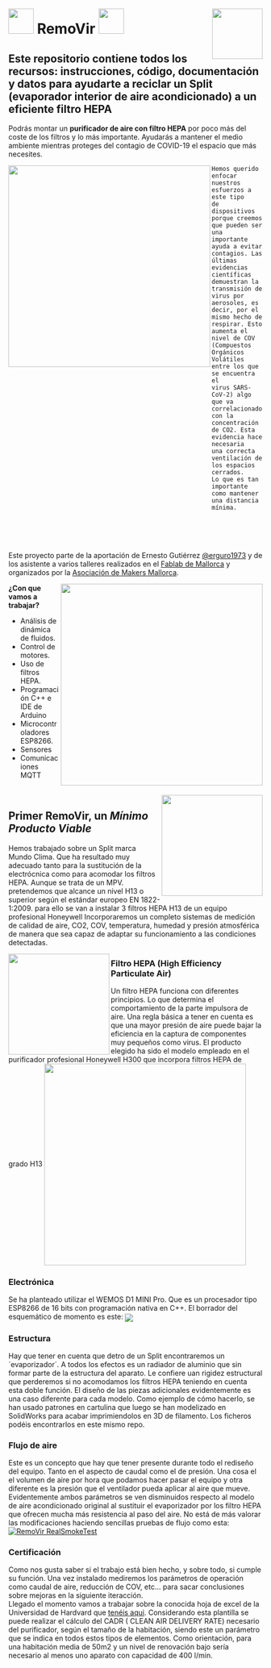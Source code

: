 # <img src="./img/removir_logo.png" width="50" /> RemoVir <img src="./img/removir_logo.png" width="50" /> <img src="./img/borrador.png" align="right" width="100" /> 

## Este repositorio contiene todos los recursos: instrucciones, código, documentación y datos para ayudarte a reciclar un Split (evaporador interior de aire acondicionado) a un eficiente filtro HEPA

Podrás montar un **purificador de aire con filtro HEPA** por poco más del coste de los filtros y lo más importante. Ayudarás a mantener el medio ambiente mientras proteges del contagio de COVID-19 el espacio que más necesites.

<img src="./img/TablaRiesgosCOVID.png" width="400" align="left" />

```text
Hemos querido enfocar nuestros esfuerzos a este tipo 
de dispositivos porque creemos que pueden ser una 
importante ayuda a evitar contagios. Las últimas 
evidencias científicas demuestran la transmisión de 
virus por aerosoles, es decir, por el mismo hecho de 
respirar. Esto aumenta el nivel de COV (Compuestos 
Orgánicos Volátiles entre los que se encuentra el 
virus SARS-CoV-2) algo que va correlacionado con la 
concentración de CO2. Esta evidencia hace necesaria 
una correcta ventilación de los espacios cerrados. 
Lo que es tan importante como mantener una distancia 
mínima.
```
<br>
<br>
<br>

Este proyecto parte de la aportación de Ernesto Gutiérrez [@erguro1973](https://twitter.com/erguro1973) y de los asistente a varios talleres realizados en el [Fablab de Mallorca](http://fablabmallorca.com/) y organizados por la [Asociación de Makers Mallorca](https://makespacemallorca.org/).

<img src="./img/removir_poster.png" width="400" align="right" />

**¿Con que vamos a trabajar?**
* Análisis de dinámica de fluidos.
* Control de motores.
* Uso de filtros HEPA.
* Programación C++ e IDE de Arduino
* Microcontroladores ESP8266.
* Sensores
* Comunicaciones MQTT
<br>

<img src="./img/IMG_9772.JPG" width="200" align="right" />

## Primer RemoVir, un _Mínimo Producto Viable_
Hemos trabajado sobre un Split marca Mundo Clima. Que ha resultado muy adecuado tanto para la sustitución de la electrócnica como para acomodar los filtros HEPA. Aunque se trata de un MPV. pretendemos que alcance un nivel H13 o superior según el estándar europeo EN 1822-1:2009. para ello se van a instalar 3 filtros HEPA H13 de un equipo profesional Honeywell Incorporaremos un completo sistemas de medición de calidad de aire, CO2, COV, temperatura, humedad y presión atmosférica de manera que sea capaz de adaptar su funcionamiento a las condiciones detectadas.

<img src="./img/IMG_9900.JPG" width="200" align="left" />

### Filtro HEPA (High Efficiency Particulate Air)
Un filtro HEPA funciona con diferentes principios. Lo que determina el comportamiento de la parte impulsora de aire. Una regla básica a tener en cuenta es que una mayor presión de aire puede bajar la eficiencia en la captura de componentes muy pequeños como virus.
El producto elegido ha sido el modelo empleado en el purificador profesional Honeywell H300 que incorpora filtros HEPA de grado H13
<img src="./img/HEPA_Fundamentos.png" width="400" align="center" />

### Electrónica
Se ha planteado utilizar el WEMOS D1 MINI Pro. Que es un procesador tipo ESP8266 de 16 bits con programación nativa en C++.
El borrador del esquemático de momento es este:
<img src="./removir_breadboard.png" align="center" />

### Estructura
Hay que tener en cuenta que detro de un Split encontraremos un ´evaporizador´. A todos los efectos es un radiador de aluminio que sin formar parte de la estructura del aparato. Le confiere uan rigidez estructural que perderemos si no acomodamos los filtros HEPA teniendo en cuenta esta doble función. El diseño de las piezas adicionales evidentemente es una caso diferente para cada modelo. 
Como ejemplo de cómo hacerlo, se han usado patrones en cartulina que luego se han modelizado en SolidWorks para acabar imprimiendolos en 3D de filamento. Los ficheros podéis encontrarlos en este mismo repo.

### Flujo de aire
Este es un concepto que hay que tener presente durante todo el rediseño del equipo. Tanto en el aspecto de caudal como el de presión. Una cosa el el volumen de aire por hora que podamos hacer pasar el equipo y otra diferente es la presión que el ventilador pueda aplicar al aire que mueve. Evidentemente ambos parámetros se ven disminuidos respecto al modelo de aire acondicionado original al sustituir el evaporizador por los filtro HEPA que ofrecen mucha más resistencia al paso del aire.
No está de más valorar las modificaciones haciendo sencillas pruebas de flujo como esta:
[![RemoVir RealSmokeTest](./img/removir_SmokeTest.png)](https://youtu.be/LHWRh8wFhkA)

### Certificación
Como nos gusta saber si el trabajo está bien hecho, y sobre todo, si cumple su función. Una vez instalado mediremos los parámetros de operación como caudal de aire, reducción de COV, etc... para sacar conclusiones sobre mejoras en la siguiente iteracción.
<br>
Llegado el momento vamos a trabajar sobre la conocida hoja de excel de la Universidad de Hardvard que [tenéis aqui](https://github.com/Makespace-Mallorca/removir/blob/main/doc/Harvard-CU%20Boulder%20Portable%20Air%20Cleaner%20Calculator%20for%20Schools.v1.1.xlsx). Considerando esta plantilla se puede realizar el cálculo del CADR ( CLEAN AIR DELIVERY RATE) necesario del purificador, según el tamaño de la habitación, siendo este un parámetro que se indica en todos estos tipos de elementos. Como orientación, para una habitación media de 50m2 y un nivel de renovación bajo sería necesario al menos uno aparato con capacidad de 400 l/min.



